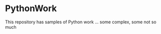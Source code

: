 PythonWork
==========

This repository has samples of Python work ... some complex, some not so much
